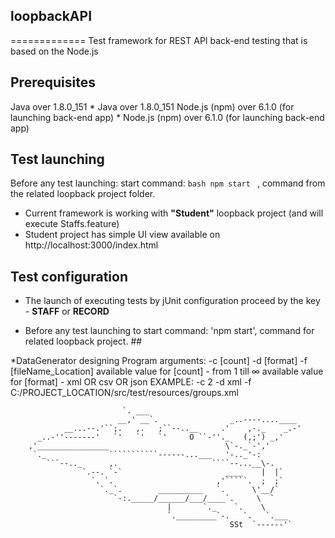 ##  loopbackAPI

=============
Test framework for REST API back-end testing that is based on the Node.js

## Prerequisites
Java over 1.8.0_151	* Java over 1.8.0_151
Node.js (npm) over 6.1.0 (for launching back-end app)	* Node.js (npm) over 6.1.0 (for launching back-end app)


 ## Test launching
Before any test launching:
start command:
```bash npm start ``` , command from the related loopback project folder.
* Current framework is working with **"Student"** loopback project (and will execute Staffs.feature)
* Student project has simple UI view available on http://localhost:3000/index.html

## Test configuration

 * The launch of executing tests by jUnit configuration proceed by the key - **STAFF** or **RECORD**
- Before any test launching to start command: 'npm start', command for related loopback project.	##


*DataGenerator designing
    Program arguments: -c [count] -d [format] -f [fileName_Location]
    available value for [count]  - from 1 till ∞
    available value for [format]  - xml OR csv OR json
    EXAMPLE:
    -c 2 -d xml -f C:/PROJECT_LOCATION/src/test/resources/groups.xml

                             `. ___
                            __,' __`.                _..----....____
                __...--.'``;.   ,.   ;``--..__     .'    ,-._    _.-'
          _..-''-------'   `'   `'   `'     O ``-''._   (,;') _,'
        ,'________________                          \`-._`-','
         `._              ```````````------...___   '-.._'-:
            ```--.._      ,.                     ````--...__\-.
                    `.--. `-`                       ____    |  |`
                      `. `.                       ,'`````.  ;  ;`
                        `._`.        __________   `.      \'__/`
                           `-:._____/______/___/____`.     \  `
                                       |       `._    `.    \
                                       `._________`-.   `.   `.___
                                                     SSt  `------'`
